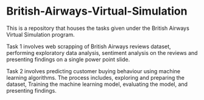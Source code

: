 # British-Airways-Virtual-Simulation
This is a repository that houses the tasks given under the British Airways Virtual Simulation program.

Task 1 involves web scrapping of British Airways reviews dataset, performing exploratory data analysis, sentiment analysis on the reviews and presenting findings on a single power point slide.

Task 2 involves predicting customer buying behaviour using machine learning algorithms. The process includes, exploring and preparing the dataset, Training the machine learning model, evaluating the model, and presenting findings.
